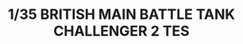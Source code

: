 ---
layout: product
title: "1/35 BRITISH MAIN BATTLE TANK CHALLENGER 2 TES"
price: "7000" 
desc: "Maketa"
img_path: "/assets/img/RFB5039.webp"
brand: "N/A"
available: false
special_offer: false
new: true
soon: false
cat: "010000"
subcat: "010800"
subsubcat: "0N/A"
sifra: "RFB5039"
popular: false
---